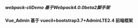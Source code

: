 #####  webpack-cliDemo  基于Webpack4.0.0beta2脚手架

**Vue_Admin 基于 vuecil+bootstrap3.7+AdminLTE2.4 前端框架**
